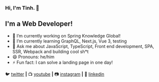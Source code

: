 ### Hi, I'm Tinh. 👋

## I'm a Web Developer!

- 🔭 I’m currently working on Spring Knowledge Global!
- 🌱 I’m currently learning GraphQL, Next.js, Vue 3, testing
- 💬 Ask me about JavaScript, TypeScript, Front end development, SPA, SSR, Webpack and building cool sh*t
- 😄 Pronouns: he/him
- ⚡ Fun fact: I can solve a landing page in one day!


🐦 [twitter][twitter] **|** 
📺 [youtube][youtube] **|** 
📷 [instagram][instagram] **|** 
👔 [linkedin][linkedin]


[twitter]: https://twitter.com/TinhTra22876228
[youtube]: https://www.youtube.com/channel/UC5MSn_b6V0i3dAT_VzPtdFQ
[instagram]: https://instagram.com/tinh2t
[linkedin]: https://www.linkedin.com/in/tr%E1%BA%A7n-trung-t%C3%ADnh-b16027102/
